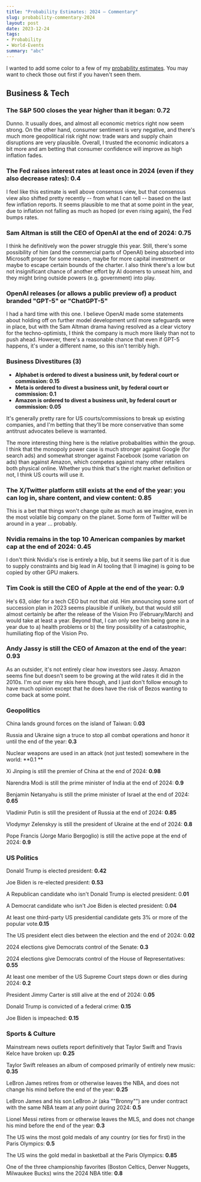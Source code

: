 ```yaml
---
title: "Probability Estimates: 2024 – Commentary"
slug: probability-commentary-2024
layout: post
date: 2023-12-24
tags:
- Probability
- World-Events
summary: "abc"
---
```


I wanted to add some color to a few of my [probability estimates](/feed/2023/12/17/probability-estimates-2024/).
You may want to check those out first if you haven't seen them.

## Business & Tech

### The S&P 500 closes the year higher than it began: 0.72

Dunno.
It usually does, and almost all economic metrics right now seem strong.
On the other hand, consumer sentiment is very negative, and there's much more geopolitical risk right now: trade wars and supply chain disruptions are very plausible.
Overall, I trusted the economic indicators a bit more and am betting that consumer confidence will improve as high inflation fades.

### The Fed raises interest rates at least once in 2024 (even if they also decrease rates): 0.4

I feel like this estimate is well above consensus view, but that consensus view also shifted pretty recently -- from what I can tell -- based on the last few inflation reports.
It seems plausible to me that at some point in the year, due to inflation not falling as much as hoped (or even rising again), the Fed bumps rates.

### Sam Altman is still the CEO of OpenAI at the end of 2024: 0.75

I think he definitively won the power struggle this year.
Still, there's some possibility of him (and the commercial parts of OpenAI) being absorbed into Microsoft proper for some reason, maybe for more capital investment or maybe to escape certain bounds of the charter.
I also think there's a low but not insignificant chance of another effort by AI doomers to unseat him, and they might bring outside powers (e.g. government) into play.

### OpenAI releases (or allows a public preview of) a product branded "GPT-5" or "ChatGPT-5"

I had a hard time with this one.
I believe OpenAI made some statements about holding off on further model development until more safeguards were in place, but with the Sam Altman drama having resolved as a clear victory for the techno-optimists, I think the company is much more likely than not to push ahead.
However, there's a reasonable chance that even if GPT-5 happens, it's under a different name, so this isn't terribly high.

### Business Divestitures (3)
- **Alphabet is ordered to divest a business unit, by federal court or commission: 0.15**
- **Meta is ordered to divest a business unit, by federal court or commission: 0.1**
- **Amazon is ordered to divest a business unit, by federal court or commission: 0.05**

It's generally pretty rare for US courts/commissions to break up existing companies, and I'm betting that they'll be more conservative than some antitrust advocates believe is warranted.

The more interesting thing here is the relative probabalities within the group.
I think that the monopoly power case is much stronger against Google (for search ads) and somewhat stronger against Facebook (some variation on ads) than against Amazon, which competes against many other retailers both physical online.
Whether you think that's the right market definition or not, I think US courts will use it.


### The X/Twitter platform still exists at the end of the year: you can log in, share content, and view content: 0.85

This is a bet that things won't change quite as much as we imagine, even in the most volatile big company on the planet.
Some form of Twitter will be around in a year ... probably.

### Nvidia remains in the top 10 American companies by market cap at the end of 2024: 0.45

I don't think Nvidia's rise is entirely a blip, but it seems like part of it is due to supply constraints and big lead in AI tooling that (I imagine) is going to be copied by other GPU makers.

### Tim Cook is still the CEO of Apple at the end of the year: 0.9

He's 63, older for a tech CEO but not that old. Him announcing some sort of succession plan in 2023 seems plausible if unlikely, but that would still almost certainly be after the release of the Vision Pro (February/March) and would take at least a year.
Beyond that, I can only see him being gone in a year due to a) health problems or b) the tiny possibility of a catastrophic, humiliating flop of the Vision Pro.

### Andy Jassy is still the CEO of Amazon at the end of the year: 0.93

As an outsider, it's not entirely clear how investors see Jassy.
Amazon seems fine but doesn't seem to be growing at the wild rates it did in the 2010s.
I'm out over my skis here though, and I just don't follow enough to have much opinion except that he does have the risk of Bezos wanting to come back at some point.


### Geopolitics
China lands ground forces on the island of Taiwan: 0.**03**

Russia and Ukraine sign a truce to stop all combat operations and honor it until the end of the year: **0.3**

Nuclear weapons are used in an attack (not just tested) somewhere in the world: **0.1 **

Xi Jinping is still the premier of China at the end of 2024: **0.98**

Narendra Modi is still the prime minister of India at the end of 2024: **0.9**

Benjamin Netanyahu is still the prime minister of Israel at the end of 2024: **0.65**

Vladimir Putin is still the president of Russia at the end of 2024: **0.85**

Vlodymyr Zelenskyy is still the president of Ukraine at the end of 2024: **0.8**

Pope Francis (Jorge Mario Bergoglio) is still the active pope at the end of 2024: **0.9**



### US Politics
Donald Trump is elected president: **0.42**

Joe Biden is re-elected president: **0.53**

A Republican candidate who isn't Donald Trump is elected president: 0.**01**

A Democrat candidate who isn't Joe Biden is elected president: 0.**04**

At least one third-party US presidential candidate gets 3% or more of the popular vote.**0.15**

The US president elect dies between the election and the end of 2024: 0.**02**

2024 elections give Democrats control of the Senate: **0.3**

2024 elections give Democrats control of the House of Representatives: **0.55**

At least one member of the US Supreme Court steps down or dies during 2024: **0.2**

President Jimmy Carter is still alive at the end of 2024: 0.**05**

Donald Trump is convicted of a federal crime: **0.15**

Joe Biden is impeached: **0.15**


### Sports & Culture
Mainstream news outlets report definitively that Taylor Swift and Travis Kelce have broken up: **0.25**

Taylor Swift releases an album of composed primarily of entirely new music: **0.35**

LeBron James retires from or otherwise leaves the NBA, and does not change his mind before the end of the year: **0.25**

LeBron James and his son LeBron Jr (aka ""Bronny"") are under contract with the same NBA team at any point during 2024: **0.5**

Lionel Messi retires from or otherwise leaves the MLS, and does not change his mind before the end of the year: **0.3**

The US wins the most gold medals of any country (or ties for first) in the Paris Olympics: **0.5**

The US wins the gold medal in basketball at the Paris Olympics: **0.85**

One of the three championship favorites (Boston Celtics, Denver Nuggets, Milwaukee Bucks) wins the 2024 NBA title: **0.8**
